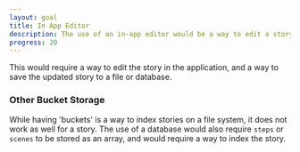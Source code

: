 ```yaml
---
layout: goal
title: In App Editor
description: The use of an in-app editor would be a way to edit a story without leaving the application itself, and having physical ownership of the story you write.
progress: 20
---
```


This would require a way to edit the story in the application, and a way to save the updated story to a file or database.

### Other Bucket Storage

While having 'buckets' is a way to index stories on a file system, it does not work as well for a story. The use of a database would also require `steps` or `scenes` to be stored as an array, and would require a way to index the story.